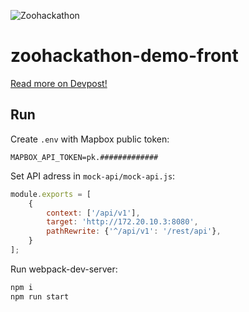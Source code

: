 ![Zoohackathon](https://amc.ru/wp-content/uploads/2019/09/zoohackathon-11-1024x256.jpg)

# zoohackathon-demo-front

[Read more on Devpost!](https://devpost.com/software/illegal-fishing-detection)

## Run

Create `.env` with Mapbox public token:
```
MAPBOX_API_TOKEN=pk.#############
```

Set API adress in `mock-api/mock-api.js`:
```js
module.exports = [
    {
        context: ['/api/v1'],
        target: 'http://172.20.10.3:8080',
        pathRewrite: {'^/api/v1': '/rest/api'},
    }
];
```

Run webpack-dev-server:

```bash
npm i
npm run start
```
